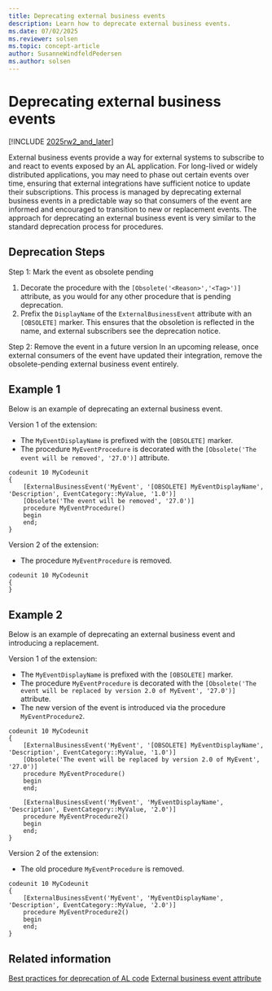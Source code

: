 ```yaml
---
title: Deprecating external business events
description: Learn how to deprecate external business events.
ms.date: 07/02/2025
ms.reviewer: solsen
ms.topic: concept-article
author: SusanneWindfeldPedersen
ms.author: solsen
---
```


# Deprecating external business events

[!INCLUDE [2025rw2_and_later](includes/2025rw2_and_later.md)]

External business events provide a way for external systems to subscribe to and react to events exposed by an AL application. For long-lived or widely distributed applications, you may need to phase out certain events over time, ensuring that external integrations have sufficient notice to update their subscriptions. This process is managed by deprecating external business events in a predictable way so that consumers of the event are informed and encouraged to transition to new or replacement events. The approach for deprecating an external business event is very similar to the standard deprecation process for procedures.

## Deprecation Steps

Step 1: Mark the event as obsolete pending
   1. Decorate the procedure with the `[Obsolete('<Reason>','<Tag>')]` attribute, as you would for any other procedure that is pending deprecation.
   2. Prefix the `DisplayName` of the `ExternalBusinessEvent` attribute with an `[OBSOLETE]` marker. This ensures that the obsoletion is reflected in the name, and external subscribers see the deprecation notice.

Step 2: Remove the event in a future version
In an upcoming release, once external consumers of the event have updated their integration, remove the obsolete-pending external business event entirely.

## Example 1

Below is an example of deprecating an external business event.

Version 1 of the extension:
   - The `MyEventDisplayName` is prefixed with the `[OBSOLETE]` marker.
   - The procedure `MyEventProcedure` is decorated with the `[Obsolete('The event will be removed', '27.0')]` attribute.

```AL
codeunit 10 MyCodeunit
{
    [ExternalBusinessEvent('MyEvent', '[OBSOLETE] MyEventDisplayName', 'Description', EventCategory::MyValue, '1.0')]
    [Obsolete('The event will be removed', '27.0')]
    procedure MyEventProcedure()
    begin
    end;
}
```

Version 2 of the extension:
   - The procedure `MyEventProcedure` is removed.

```AL
codeunit 10 MyCodeunit
{
}
```

## Example 2

Below is an example of deprecating an external business event and introducing a replacement.

Version 1 of the extension:
   - The `MyEventDisplayName` is prefixed with the `[OBSOLETE]` marker.
   - The procedure `MyEventProcedure` is decorated with the `[Obsolete('The event will be replaced by version 2.0 of MyEvent', '27.0')]` attribute.
   - The new version of the event is introduced via the procedure `MyEventProcedure2`.

```AL
codeunit 10 MyCodeunit
{
    [ExternalBusinessEvent('MyEvent', '[OBSOLETE] MyEventDisplayName', 'Description', EventCategory::MyValue, '1.0')]
    [Obsolete('The event will be replaced by version 2.0 of MyEvent', '27.0')]
    procedure MyEventProcedure()
    begin
    end;

    [ExternalBusinessEvent('MyEvent', 'MyEventDisplayName', 'Description', EventCategory::MyValue, '2.0')]
    procedure MyEventProcedure2()
    begin
    end;
}
```

Version 2 of the extension:
   - The old procedure `MyEventProcedure` is removed.

```AL
codeunit 10 MyCodeunit
{
    [ExternalBusinessEvent('MyEvent', 'MyEventDisplayName', 'Description', EventCategory::MyValue, '2.0')]
    procedure MyEventProcedure2()
    begin
    end;
}
```

## Related information

[Best practices for deprecation of AL code](devenv-deprecation-guidelines.md)
[External business event attribute](devenv-externalbusinessevent-attribute.md)  